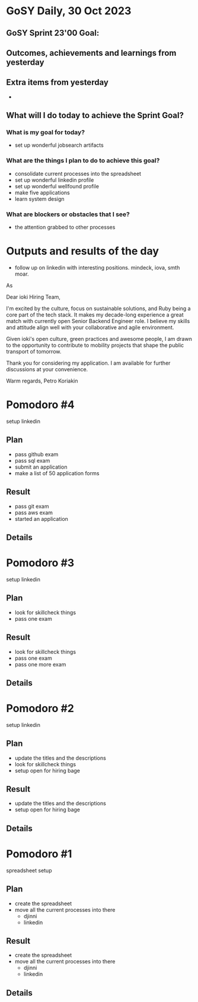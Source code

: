 # GoSY Daily, 30 Oct 2023

## GoSY Sprint 23'00 Goal: 


## Outcomes, achievements and learnings from yesterday


## Extra items from yesterday
- 


## What will I do today to achieve the Sprint Goal?

### What is my goal for today?
- set up wonderful jobsearch artifacts


### What are the things I plan to do to achieve this goal?
- consolidate current processes into the spreadsheet
- set up wonderful linkedin profile
- set up wonderful wellfound profile
- make five applications
- learn system design

### What are blockers or obstacles that I see?
- the attention grabbed to other processes



# Outputs and results of the day
- follow up on linkedin with interesting positions. mindeck, iova, smth moar.

As 

Dear ioki Hiring Team,

I'm excited by the culture, focus on sustainable solutions, and Ruby being a core part of the tech stack. It makes my decade-long experience a great match with currently open Senior Backend Engineer role. I believe my skills and attitude align well with your collaborative and agile environment.

Given  ioki's open culture, green practices and awesome people, I am drawn to the opportunity to contribute to mobility projects that shape the public transport of tomorrow.

Thank you for considering my application. I am available for further discussions at your convenience.

Warm regards,
Petro Koriakin


Pomodoro #4
=======
setup linkedin

Plan
-------
- pass github exam
- pass sql exam
- submit an application
- make a list of 50 application forms


Result
-------
- pass git exam
- pass aws exam
- started an application

Details
-------



Pomodoro #3
=======
setup linkedin

Plan
-------
- look for skillcheck things
- pass one exam

Result
-------
- look for skillcheck things
- pass one exam
- pass one more exam

Details
-------



Pomodoro #2
=======
setup linkedin

Plan
-------
- update the titles and the descriptions
- look for skillcheck things
- setup open for hiring bage

Result
-------
- update the titles and the descriptions
- setup open for hiring bage

Details
-------


Pomodoro #1
=======
spreadsheet setup

Plan
-------
- create the spreadsheet
- move all the current processes into there
  - djinni
  - linkedin


Result
-------
- create the spreadsheet
- move all the current processes into there
  - djinni
  - linkedin

Details
-------

